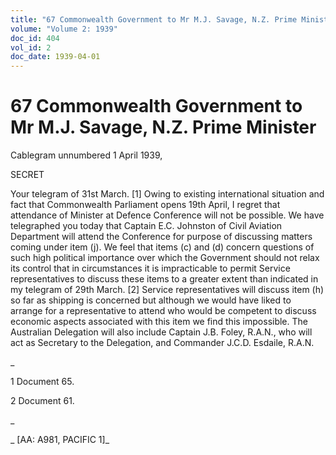 ```yaml
---
title: "67 Commonwealth Government to Mr M.J. Savage, N.Z. Prime Minister"
volume: "Volume 2: 1939"
doc_id: 404
vol_id: 2
doc_date: 1939-04-01
---
```


# 67 Commonwealth Government to Mr M.J. Savage, N.Z. Prime Minister

Cablegram unnumbered 1 April 1939,

SECRET

Your telegram of 31st March. [1] Owing to existing international situation and fact that Commonwealth Parliament opens 19th April, I regret that attendance of Minister at Defence Conference will not be possible. We have telegraphed you today that Captain E.C. Johnston of Civil Aviation Department will attend the Conference for purpose of discussing matters coming under item (j). We feel that items (c) and (d) concern questions of such high political importance over which the Government should not relax its control that in circumstances it is impracticable to permit Service representatives to discuss these items to a greater extent than indicated in my telegram of 29th March. [2] Service representatives will discuss item (h) so far as shipping is concerned but although we would have liked to arrange for a representative to attend who would be competent to discuss economic aspects associated with this item we find this impossible. The Australian Delegation will also include Captain J.B. Foley, R.A.N., who will act as Secretary to the Delegation, and Commander J.C.D. Esdaile, R.A.N.

_

1 Document 65.

2 Document 61.

_

_ [AA: A981, PACIFIC 1]_
